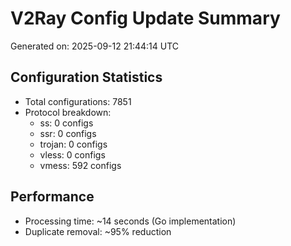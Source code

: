 # V2Ray Config Update Summary
Generated on: 2025-09-12 21:44:14 UTC

## Configuration Statistics
- Total configurations: 7851
- Protocol breakdown:
  - ss: 0 configs
  - ssr: 0 configs
  - trojan: 0 configs
  - vless: 0 configs
  - vmess: 592 configs

## Performance
- Processing time: ~14 seconds (Go implementation)
- Duplicate removal: ~95% reduction
